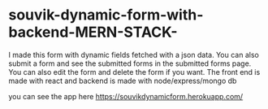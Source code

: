 # souvik-dynamic-form-with-backend-MERN-STACK-
I made this form with dynamic fields fetched with a json data. You can also submit a form and see the submitted forms in the submitted forms page. You can also edit the form and delete the form if you want. The front end is made with react and backend is made with node/express/mongo db

you can see the app here https://souvikdynamicform.herokuapp.com/

